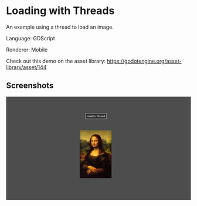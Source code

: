 # Loading with Threads

An example using a thread to load an image.

Language: GDScript

Renderer: Mobile

Check out this demo on the asset library: https://godotengine.org/asset-library/asset/144

## Screenshots

![Screenshot](screenshots/load_in_thread.png)
